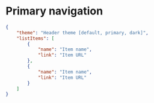 # Primary navigation
```json
{
	"theme": "Header theme [default, primary, dark]",
	"listItems": [
		{
			"name": "Item name",
			"link": "Item URL"
		}, 
		{
			"name": "Item name",
			"link": "Item URL"
		}
	]
}
```
